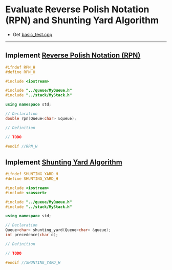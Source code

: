 # Evaluate Reverse Polish Notation (RPN) and Shunting Yard Algorithm

- Get [basic_test.cpp](basic_test.cpp)

---

## Implement [Reverse Polish Notation (RPN)](https://docs.google.com/document/d/1orxcAaCVnN6MvZJwNDrMLkUtBxyXppl5y6dVaAzYjmA/edit?usp=sharing)

```c++
#ifndef RPN_H
#define RPN_H

#include <iostream>

#include "../queue/MyQueue.h"
#include "../stack/MyStack.h"

using namespace std;

// Declaration
double rpn(Queue<char> &queue);

// Definition

// TODO

#endif //RPN_H
```


## Implement [Shunting Yard Algorithm](https://docs.google.com/document/d/1MAbJERpctca8mEh46BHBaSEpDREnuvHrVfwohcwrCck/edit?usp=sharing)

```c++
#ifndef SHUNTING_YARD_H
#define SHUNTING_YARD_H

#include <iostream>
#include <cassert>

#include "../queue/MyQueue.h"
#include "../stack/MyStack.h"

using namespace std;

// Declaration
Queue<char> shunting_yard(Queue<char> &queue);
int precedence(char o);

// Definition

// TODO

#endif //SHUNTING_YARD_H
```
